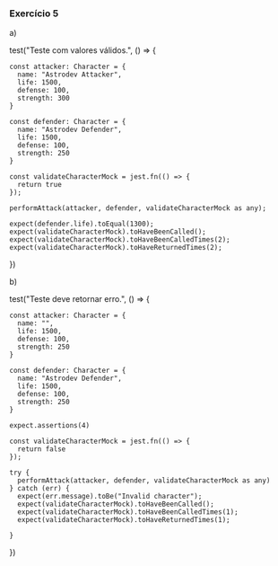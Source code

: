 ### Exercício 5

a)

  test("Teste com valores válidos.", () => {

    const attacker: Character = {
      name: "Astrodev Attacker",
      life: 1500,
      defense: 100,
      strength: 300
    }

    const defender: Character = {
      name: "Astrodev Defender",
      life: 1500,
      defense: 100,
      strength: 250
    }

    const validateCharacterMock = jest.fn(() => {
      return true
    });

    performAttack(attacker, defender, validateCharacterMock as any);

    expect(defender.life).toEqual(1300);
    expect(validateCharacterMock).toHaveBeenCalled();
    expect(validateCharacterMock).toHaveBeenCalledTimes(2);
    expect(validateCharacterMock).toHaveReturnedTimes(2);
  })

b)

test("Teste deve retornar erro.", () => {

    const attacker: Character = {
      name: "",
      life: 1500,
      defense: 100,
      strength: 250
    }

    const defender: Character = {
      name: "Astrodev Defender",
      life: 1500,
      defense: 100,
      strength: 250
    }

    expect.assertions(4)

    const validateCharacterMock = jest.fn(() => {
      return false
    });

    try {
      performAttack(attacker, defender, validateCharacterMock as any)
    } catch (err) {
      expect(err.message).toBe("Invalid character");
      expect(validateCharacterMock).toHaveBeenCalled();
      expect(validateCharacterMock).toHaveBeenCalledTimes(1);
      expect(validateCharacterMock).toHaveReturnedTimes(1);

    }
  })